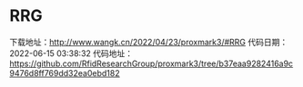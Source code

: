 # RRG
下载地址：http://www.wangk.cn/2022/04/23/proxmark3/#RRG
代码日期：2022-06-15 03:38:32
代码地址：https://github.com/RfidResearchGroup/proxmark3/tree/b37eaa9282416a9c9476d8ff769dd32ea0ebd182
